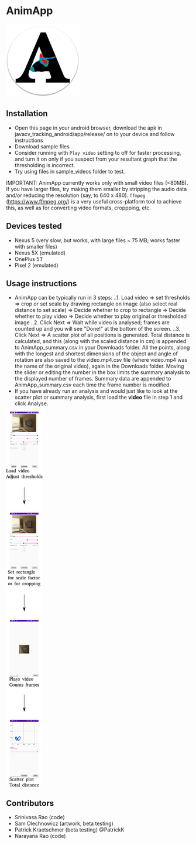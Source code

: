 # AnimApp
![Logo](logo3ds_72dpi_200px.png)


## Installation

* Open this page in your android browser, download the apk in javacv_tracking_android/app/release/ on to your device and follow instructions
* Download sample files
* Consider running with `Play video` setting to off for faster processing, and turn it on only if you suspect from your resultant graph that the thresholding is incorrect.
* Try using files in sample_videos folder to test. 

IMPORTANT: AnimApp currently works only with small video files (<80MB). If you have larger files, try making them smaller by stripping the audio data and/or reducing the resolution (say, to 640 x 480). `ffmpeg` (https://www.ffmpeg.org/) is a very useful cross-platform tool to achieve this, as well as for converting video formats, croppping, etc. 

## Devices tested

* Nexus 5 (very slow, but works, with large files ~ 75 MB; works faster with smaller files)
* Nexus 5X (emulated)
* OnePlus 5T
* Pixel 2 (emulated)

## Usage instructions

* AnimApp can be typically run in 3 steps:
..1. Load video => set thresholds => crop or set scale by drawing rectangle on image (also select real distance to set scale) => Decide whether to crop to rectangle => Decide whether to play video => Decide whether to play original or thresholded image
..2. Click Next => Wait while video is analysed; frames are counted up and you will see "Done!" at the bottom of the screen.
..3. Click Next => A scatter plot of all positions is generated. Total distance is calculated, and this (along with the scaled distance in cm) is appended to AnimApp_summary.csv in your Downloads folder. All the points, along with the longest and shortest dimensions of the object and angle of rotation are also saved to the video.mp4.csv file (where video.mp4 was the name of the original video), again in the Downloads folder. Moving the slider or editing the number in the box limits the summary analysis to the displayed number of frames. Summary data are appended to AnimApp_summary.csv each time the frame number is modified.
* If you have already run an analysis and would just like to look at the scatter plot or summary analysis, first load the **video** file in step 1 and click Analyse. 

![Logo](instructions_150px.png)

## Contributors

* Srinivasa Rao (code)
* Sam Olechnowicz (artwork, beta testing)
* Patrick Kraetschmer (beta testing) @PatrickK 
* Narayana Rao (code)
